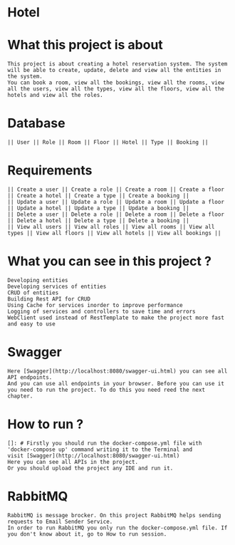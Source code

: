 # Hotel 

# What this project is about
    This project is about creating a hotel reservation system. The system will be able to create, update, delete and view all the entities in the system.
    You can book a room, view all the bookings, view all the rooms, view all the users, view all the types, view all the floors, view all the hotels and view all the roles.

# Database
    || User || Role || Room || Floor || Hotel || Type || Booking ||

# Requirements
    || Create a user || Create a role || Create a room || Create a floor || Create a hotel || Create a type || Create a booking ||
    || Update a user || Update a role || Update a room || Update a floor || Update a hotel || Update a type || Update a booking ||
    || Delete a user || Delete a role || Delete a room || Delete a floor || Delete a hotel || Delete a type || Delete a booking ||
    || View all users || View all roles || View all rooms || View all types || View all floors || View all hotels || View all bookings ||

# What you can see in this project ?
    Developing entities  
    Developing services of entities  
    CRUD of entities   
    Building Rest API for CRUD 
    Using Cache for services inorder to improve performance
    Logging of services and controllers to save time and errors
    WebClient used instead of RestTemplate to make the project more fast and easy to use

# Swagger
    Here [Swagger](http://localhost:8080/swagger-ui.html) you can see all API endpoints.
    And you can use all endpoints in your browser. Before you can use it you need to run the project. To do this you need reed the next chapter.
    
    

# How to run ?
    []: # Firstly you should run the docker-compose.yml file with 
    'docker-compose up' command writing it to the Terminal and
    visit [Swagger](http://localhost:8080/swagger-ui.html)
    Here you can see all APIs in the project.
    Or you should upload the project any IDE and run it.

# RabbitMQ
    RabbitMQ is message brocker. On this project RabbitMQ helps sending requests to Email Sender Service.
    In order to run RabbitMQ you only run the docker-compose.yml file. If you don't know about it, go to How to run session.
